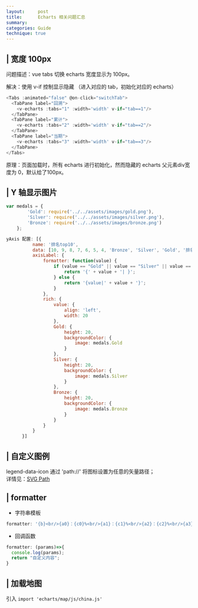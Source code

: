 ```yaml
---
layout:     post
title:      Echarts 相关问题汇总
summary: 
categories: Guide
technique: true
---
```


## | 宽度 100px

  问题描述：vue tabs 切换 echarts 宽度显示为 100px。
  
  解决：使用 v-if 控制显示隐藏 （进入对应的 tab，初始化对应的 echarts）

  ```js
  <Tabs :animated="false" @on-click="switchTab">
    <TabPane label="回溯">
      <v-echarts :tabs="1" :width='width' v-if="tab==1"/>
    </TabPane>
    <TabPane label="累计">
      <v-echarts :tabs="2" :width='width' v-if="tab==2"/>
    </TabPane>
    <TabPane label="当期">
      <v-echarts :tabs="3" :width='width' v-if="tab==3"/>
    </TabPane>
  </Tabs>
  ```

  原理：页面加载时，所有 echarts 进行初始化，然而隐藏的 echarts 父元素div宽度为 0，默认给了100px。 

## | Y 轴显示图片

```javascript
var medals = {
        'Gold': require('../../assets/images/gold.png'),
        'Silver': require('../../assets/images/silver.png'),
        'Bronze': require('../../assets/images/bronze.png')
    };

yAxis 配置: [{
          name: '排名top10', 
          data: [10, 9, 8, 7, 6, 5, 4, 'Bronze', 'Silver', 'Gold', '排名'],
          axisLabel: {
              formatter: function(value) {
                  if (value == "Gold" || value == "Silver" || value == "Bronze") {
                      return '{' + value + '| }';
                  } else {
                      return '{value|' + value + '}';
                  }
              },
              rich: {
                  value: {
                      align: 'left',
                      width: 20
                  },
                  Gold: {
                      height: 20,
                      backgroundColor: {
                          image: medals.Gold
                      }
                  },
                  Silver: {
                      height: 20,
                      backgroundColor: {
                          image: medals.Silver
                      }
                  },
                  Bronze: {
                      height: 20,
                      backgroundColor: {
                          image: medals.Bronze
                      }
                  }
              }
          }
      }]

```

## | 自定义图例

  legend-data-icon 通过 'path://' 将图标设置为任意的矢量路径；   
  详情见：[SVG Path](https://selenamona.github.io/js/2018/09/04/svg/)

## | formatter 

- 字符串模板

```javascript
formatter: '{b}<br/>{a0}：{c0}%<br/>{a1}：{c1}%<br/>{a2}：{c2}%<br/>{a3}：{c3}%'
```

- 回调函数

```javascript
formatter: (params)=>{
  console.log(params);
  return "自定义内容";
}
```

## | 加载地图

引入 `import 'echarts/map/js/china.js'`

